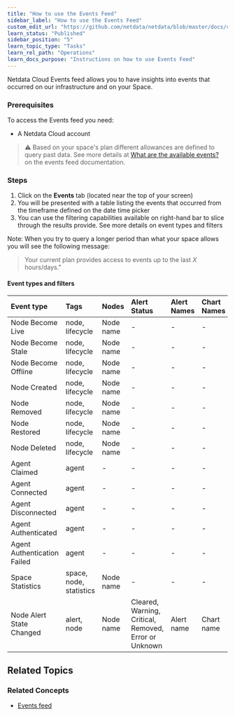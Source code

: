 ```yaml
---
title: "How to use the Events Feed"
sidebar_label: "How to use the Events Feed"
custom_edit_url: "https://github.com/netdata/netdata/blob/master/docs/cloud/insights/view-events-feed.md"
learn_status: "Published"
sidebar_position: "5"
learn_topic_type: "Tasks"
learn_rel_path: "Operations"
learn_docs_purpose: "Instructions on how to use Events Feed"
---
```


Netdata Cloud Events feed allows you to have insights into events that occurred on our infrastructure and on your Space.

### Prerequisites

To access the Events feed you need:
- A Netdata Cloud account

> ⚠️ Based on your space's plan different allowances are defined to query past data. See more details at [What are the available events?](https://github.com/netdata/netdata/blob/master/docs/cloud/insights/events-feed.md#what-are-the-available-events)
> on the events feed documentation.

### Steps

1. Click on the **Events** tab (located near the top of your screen)
1. You will be presented with a table listing the events that occurred from the timeframe defined on the date time picker
1. You can use the filtering capabilities available on right-hand bar to slice through the results provide. See more details on event types and filters 

Note: When you try to query a longer period than what your space allows you will see the following message:
> Your current plan provides access to events up to the last _X_ hours/days."

#### Event types and filters

| Event type | Tags | Nodes | Alert Status | Alert Names | Chart Names | 
| :-- | :-- | :-- | :-- | :-- | :-- |
| Node Become Live | node, lifecycle | Node name | - | - | - |
| Node Become Stale | node, lifecycle | Node name | - | - | - |
| Node Become Offline | node, lifecycle | Node name | - | - | - |
| Node Created | node, lifecycle | Node name | - | - | - |
| Node Removed | node, lifecycle | Node name | - | - | - |
| Node Restored | node, lifecycle | Node name | - | - | - |
| Node Deleted | node, lifecycle | Node name | - | - | - |
| Agent Claimed | agent | - | - | - | - | 
| Agent Connected | agent | - | - | - | - | 
| Agent Disconnected | agent | - | - | - | - | 
| Agent Authenticated | agent | - | - | - | - | 
| Agent Authentication Failed | agent | - | - | - | - | 
| Space Statistics | space, node, statistics | Node name | - | - | - |
| Node Alert State Changed | alert, node | Node name | Cleared, Warning, Critical, Removed, Error or Unknown | Alert name | Chart name |



## Related Topics

### **Related Concepts**
- [Events feed](https://github.com/netdata/netdata/blob/master/docs/cloud/insights/events-feed.md)
